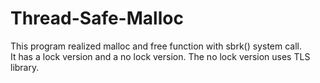 # Thread-Safe-Malloc   
This program realized malloc and free function with sbrk() system call.   
It has a lock version and a no lock version. The no lock version uses TLS library.  
